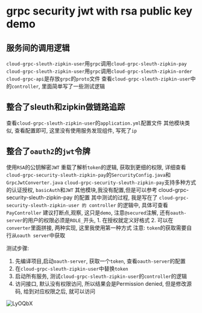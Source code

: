 # grpc security jwt with rsa public key demo

## 服务间的调用逻辑

`cloud-grpc-sleuth-zipkin-user`用`grpc`调用`cloud-grpc-sleuth-zipkin-pay`
`cloud-grpc-sleuth-zipkin-user`用`grpc`调用`cloud-grpc-sleuth-zipkin-order`
`cloud-grpc-api`是存放`grpc`的`proto`文件
查看`cloud-grpc-sleuth-zipkin-user`中的`controller`, 里面简单写了一些测试逻辑

## 整合了sleuth和zipkin做链路追踪

查看`cloud-grpc-sleuth-zipkin-user`的`application.yml`配置文件
其他模块类似, 查看配置即可, 这里没有使用服务发现组件, 写死了`ip`

## 整合了`oauth2`的`jwt`令牌

使用`RSA`的公钥解密`JWT`
重载了解析`token`的逻辑, 获取到更细的权限, 详细查看`cloud-grpc-security-sleuth-zipkin-pay`的`SercurityConfig.java`和`GrpcJwtConverter.java`
`cloud-grpc-security-sleuth-zipkin-pay`支持多种方式的认证授权, `basicAuth`和`JWT`
其他模块,我没有配置,但是可以参考 cloud-grpc-security-sleuth-zipkin-pay 的配置
其中测试的过程, 我是写在了 `cloud-grpc-security-sleuth-zipkin-user 的 controller` 的逻辑中, 具体可查看 `PayController`
建议打断点,观察, 这只是`demo`, 注意`@secured`注解, 还有`oauth-server`的用户的权限必须是`ROLE_`开头, 1. 在授权就定义好格式 2. 可以在`converter`里面拼接, 两种实现, 这里我使用第一种方式
注意: `token`的获取需要自行从`oauth server`中获取

测试步骤:
1. 先编译项目,启动`oauth-server`, 获取一个`token`, 查看`oauth-server`的配置
2. 在`cloud-grpc-sleuth-zipkin-user`中替换`token`
3. 启动所有服务, 测试`cloud-grpc-sleuth-zipkin-user`的`controller`的逻辑
4. 访问接口, 默认没有权限访问, 所以结果会是Permission denied, 但是修改源码, 给到对应权限之后, 就可以访问

![LyOQbX](https://gitee.com/suveng/upic/raw/master/uPic/LyOQbX.png)
